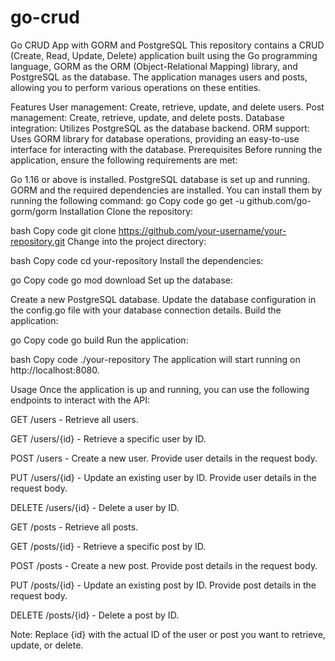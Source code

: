 # go-crud
Go CRUD App with GORM and PostgreSQL
This repository contains a CRUD (Create, Read, Update, Delete) application built using the Go programming language, GORM as the ORM (Object-Relational Mapping) library, and PostgreSQL as the database. The application manages users and posts, allowing you to perform various operations on these entities.

Features
User management: Create, retrieve, update, and delete users.
Post management: Create, retrieve, update, and delete posts.
Database integration: Utilizes PostgreSQL as the database backend.
ORM support: Uses GORM library for database operations, providing an easy-to-use interface for interacting with the database.
Prerequisites
Before running the application, ensure the following requirements are met:

Go 1.16 or above is installed.
PostgreSQL database is set up and running.
GORM and the required dependencies are installed. You can install them by running the following command:
go
Copy code
go get -u github.com/go-gorm/gorm
Installation
Clone the repository:

bash
Copy code
git clone https://github.com/your-username/your-repository.git
Change into the project directory:

bash
Copy code
cd your-repository
Install the dependencies:

go
Copy code
go mod download
Set up the database:

Create a new PostgreSQL database.
Update the database configuration in the config.go file with your database connection details.
Build the application:

go
Copy code
go build
Run the application:

bash
Copy code
./your-repository
The application will start running on http://localhost:8080.

Usage
Once the application is up and running, you can use the following endpoints to interact with the API:

GET /users - Retrieve all users.

GET /users/{id} - Retrieve a specific user by ID.

POST /users - Create a new user. Provide user details in the request body.

PUT /users/{id} - Update an existing user by ID. Provide user details in the request body.

DELETE /users/{id} - Delete a user by ID.

GET /posts - Retrieve all posts.

GET /posts/{id} - Retrieve a specific post by ID.

POST /posts - Create a new post. Provide post details in the request body.

PUT /posts/{id} - Update an existing post by ID. Provide post details in the request body.

DELETE /posts/{id} - Delete a post by ID.

Note: Replace {id} with the actual ID of the user or post you want to retrieve, update, or delete.
